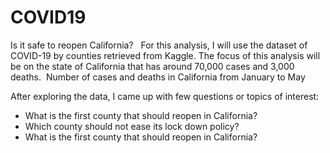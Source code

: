 # COVID19
Is it safe to reopen California?
 
For this analysis, I will use the dataset of COVID-19 by counties retrieved from Kaggle. The focus of this analysis will be on the state of California that has around 70,000 cases and 3,000 deaths. 
Number of cases and deaths in California from January to May

After exploring the data, I came up with few questions or topics of interest:
- What is the first county that should reopen in California?
- Which county should not ease its lock down policy?
- What is the first county that should reopen in California?

